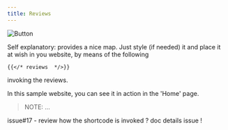 ```yaml
---
title: Reviews
---
```


![Button](/uploads/shortcodes/reviews.png "Reviews")

Self explanatory: provides a nice  map.
Just style (if needed) it and place it at wish in you website, by means of the following 


```
{{</* reviews  */>}}
```

invoking the reviews.

In this sample website, you can see it in action in the 'Home' page.

> NOTE: ...

issue#17 - review how the shortcode is invoked ?  doc details issue !
